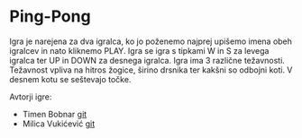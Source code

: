 # Ping-Pong
Igra je narejena za dva igralca, ko jo poženemo najprej upišemo imena obeh igralcev in nato kliknemo PLAY. Igra se igra s tipkami W in S za levega igralca ter UP in DOWN za desnega igralca. Igra ima 3 različne težavnosti. Težavnost vpliva na hitros žogice, širino drsnika ter kakšni so odbojni koti. V desnem kotu se seštevajo točke.

Avtorji igre:
* Timen Bobnar [git](https://github.com/timenbob)
* Milica Vukićević [git](https://github.com/VukicevicM)

